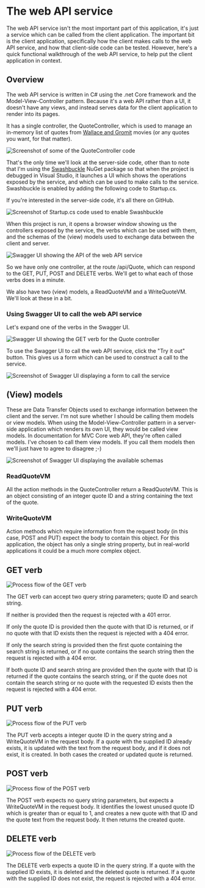 # The web API service

The web API service isn't the most important part of this application, it's just a service which can be called from the client application. The important bit is the client application, specifically how the client makes calls to the web API service, and how that client-side code can be tested. However, here's a quick functional walkthrough of the web API service, to help put the client application in context.

## Overview

The web API service is written in C# using the .net Core framework and the Model-View-Controller pattern. Because it's a web API rather than a UI, it doesn't have any views, and instead serves data for the client application to render into its pages.

It has a single controller, the QuoteController, which is used to manage an in-memory list of quotes from [Wallace and Gromit](https://en.wikipedia.org/wiki/Wallace_and_Gromit) movies (or any quotes you want, for that matter).

![Screenshot of some of the QuoteController code](QuoteController.png)

That's the only time we'll look at the server-side code, other than to note that I'm using the [Swashbuckle](https://docs.microsoft.com/en-us/aspnet/core/tutorials/getting-started-with-swashbuckle?view=aspnetcore-3.1&tabs=visual-studio) NuGet package so that when the project is debugged in Visual Studio, it launches a UI which shows the operations exposed by the service, and which can be used to make calls to the service. Swashbuckle is enabled by adding the following code to Startup.cs.

If you're interested in the server-side code, it's all there on GitHub.

![Screenshot of Startup.cs code used to enable Swashbuckle](SwashbuckleStartup.png)

When this project is run, it opens a browser window showing us the controllers exposed by the service, the verbs which can be used with them, and the schemas of the (view) models used to exchange data between the client and server.

![Swagger UI showing the API of the web API service](SwaggerUI.png)

So we have only one controller, at the route /api/Quote, which can respond to the GET, PUT, POST and DELETE verbs. We'll get to what each of those verbs does in a minute.

We also have two (view) models, a ReadQuoteVM and a WriteQuoteVM. We'll look at these in a bit.

### Using Swagger UI to call the web API service

Let's expand one of the verbs in the Swagger UI.

![Swagger UI showing the GET verb for the Quote controller](SwaggerGet.png)

To use the Swagger UI to call the web API service, click the "Try it out" button. This gives us a form which can be used to construct a call to the service.

![Screenshot of Swagger UI displaying a form to call the service](SwaggerGet2.png)

## (View) models

These are Data Transfer Objects used to exchange information between the client and the server. I'm not sure whether I should be calling them models or view models. When using the Model-View-Controller pattern in a server-side application which renders its own UI, they would be called view models. In documentation for MVC Core web API, they're often called models. I've chosen to call them view models. If you call them models then we'll just have to agree to disagree ;-)

![Screenshot of Swagger UI displaying the available schemas](ViewModels.png)

### ReadQuoteVM

All the action methods in the QuoteController return a ReadQuoteVM. This is an object consisting of an integer quote ID and a string containing the text of the quote.

### WriteQuoteVM

Action methods which require information from the request body (in this case, POST and PUT) expect the body to contain this object. For this application, the object has only a single string property, but in real-world applications it could be a much more complex object.

## GET verb

![Process flow of the GET verb](GET.png)

The GET verb can accept two query string parameters; quote ID and search string.

If neither is provided then the request is rejected with a 401 error.

If only the quote ID is provided then the quote with that ID is returned, or if no quote with that ID exists then the request is rejected with a 404 error.

If only the search string is provided then the first quote containing the search string is returned, or if no quote contains the search string then the request is rejected with a 404 error.

If both quote ID and search string are provided then the quote with that ID is returned if the quote contains the search string, or if the quote does not contain the search string or no quote with the requested ID exists then the request is rejected with a 404 error.

## PUT verb

![Process flow of the PUT verb](PUT.png)

The PUT verb accepts a integer quote ID in the query string and a WriteQuoteVM in the request body. If a quote with the supplied ID already exists, it is updated with the text from the request body, and if it does not exist, it is created. In both cases the created or updated quote is returned.

## POST verb

![Process flow of the POST verb](POST.png)

The POST verb expects no query string parameters, but expects a WriteQuoteVM in the request body. It identifies the lowest unused quote ID which is greater than or equal to 1, and creates a new quote with that ID and the quote text from the request body. It then returns the created quote.

## DELETE verb

![Process flow of the DELETE verb](DELETE.png)

The DELETE verb expects a quote ID in the query string. If a quote with the supplied ID exists, it is deleted and the deleted quote is returned. If a quote with the supplied ID does not exist, the request is rejected with a 404 error.